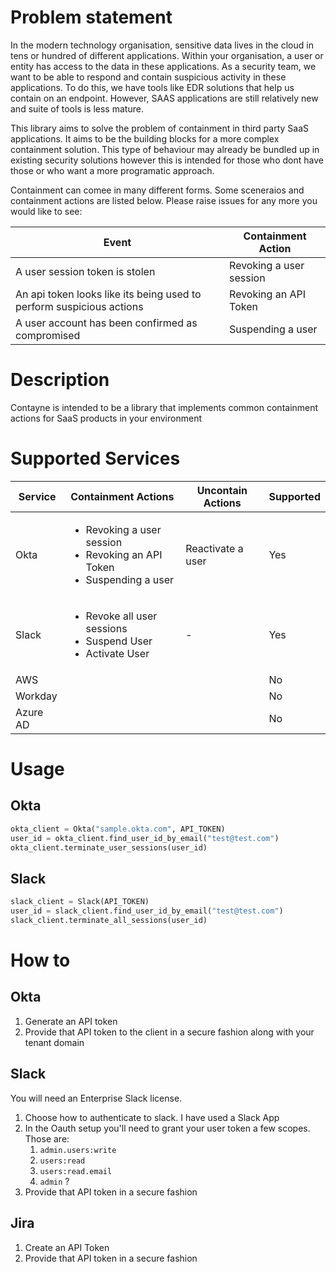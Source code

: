 # Problem statement

In the modern technology organisation, sensitive data lives in the cloud in tens or hundred of different applications.
Within your organisation, a user or entity has access to the data in these applications. As a security team, we want to be
able to respond and contain suspicious activity in these applications. To do this, we have tools like EDR solutions that help us contain on an endpoint. However, SAAS applications are still relatively new and suite of tools is less mature.

This library aims to solve the problem of containment in third party SaaS applications. It aims to be the building blocks for a more complex containment solution. This type of behaviour may already be bundled up in existing security solutions however this is intended for those who dont have those or who want a more programatic approach.

Containment can comee in many different forms. Some sceneraios and containment actions are listed below. Please raise issues for any more you would like to see:

| Event | Containment Action |
| ----- | ----- |
| A user session token is stolen | Revoking a user session |
| An api token looks like its being used to perform suspicious actions | Revoking an API Token |
| A user account has been confirmed as compromised | Suspending a user |


# Description

Contayne is intended to be a library that implements common containment actions for SaaS products in your environment

# Supported Services 
| Service | Containment Actions | Uncontain Actions | Supported |
| ------- | ------------------ | ----------------- | ----------- |
| Okta    | <ul><li>Revoking a user session</li><li>Revoking an API Token</li><li>Suspending a user</li></ul> | Reactivate a user | Yes |
| Slack   | <ul><li>Revoke all user sessions</li><li>Suspend User</li><li>Activate User</li></ul> | - | Yes |
| AWS | | | No |
| Workday | | | No |
| Azure AD | | | No |


# Usage

## Okta
```python
okta_client = Okta("sample.okta.com", API_TOKEN)
user_id = okta_client.find_user_id_by_email("test@test.com")
okta_client.terminate_user_sessions(user_id)
```
## Slack
```python
slack_client = Slack(API_TOKEN)
user_id = slack_client.find_user_id_by_email("test@test.com")
slack_client.terminate_all_sessions(user_id)
```

# How to

## Okta

1. Generate an API token
1. Provide that API token to the client in a secure fashion along with your tenant domain

## Slack

You will need an Enterprise Slack license. 

1. Choose how to authenticate to slack. I have used a Slack App
1. In the Oauth setup you'll need to grant your user token a few scopes. Those are:
    1. `admin.users:write`
    1. `users:read`
    1. `users:read.email`
    1. `admin` ?
1. Provide that API token in a secure fashion

## Jira

1. Create an API Token
2. Provide that API token in a secure fashion